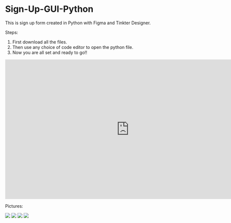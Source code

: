 # Sign-Up-GUI-Python
This is sign up form created in Python with Figma and Tinkter Designer. 

Steps:
1. First download all the files.
2. Then use any choice of code editor to open the python file.
3. Now you are all set and ready to go!!

<iframe style="border: 1px solid rgba(0, 0, 0, 0.1);" width="800" height="450" src="https://www.figma.com/embed?embed_host=share&url=https%3A%2F%2Fwww.figma.com%2Fproto%2FWTC9YIAgg7Bgdm0k3wRCNC%2FSign-Up-Field%3Ftype%3Ddesign%26node-id%3D9-88%26scaling%3Dmin-zoom%26page-id%3D0%253A1" allowfullscreen></iframe>

Pictures:

<img src="https://github.com/Thanushan0207/Sign-Up-GUI-Python/assets/131554091/76ffdba6-8c70-4202-b4b0-f7162c25bcf3.png">
<img src="https://github.com/Thanushan0207/Sign-Up-GUI-Python/assets/131554091/a97ed6ea-a7e2-4bec-a5a8-94c3c01867a0.png">
<img src="https://github.com/Thanushan0207/Sign-Up-GUI-Python/assets/131554091/7b66831e-c5f1-4f36-8e3f-3f99b6cf9299.png">
<img src="https://github.com/Thanushan0207/Sign-Up-GUI-Python/assets/131554091/4e8819a9-2ce1-4b73-8697-e9e201b2937b.png">
